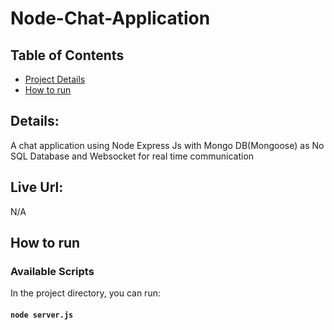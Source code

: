 # Node-Chat-Application


<!-- TABLE OF CONTENTS -->

## Table of Contents
- [Project Details](#project-overview)
- [How to run](#how-to-run)

<!-- Project Details -->


## Details:
A chat application using Node Express Js with Mongo DB(Mongoose) as No SQL Database and Websocket for real time communication

## Live Url:

N/A

<!-- HOW TO RUN -->

## How to run

### Available Scripts

In the project directory, you can run:

#### `node server.js`
